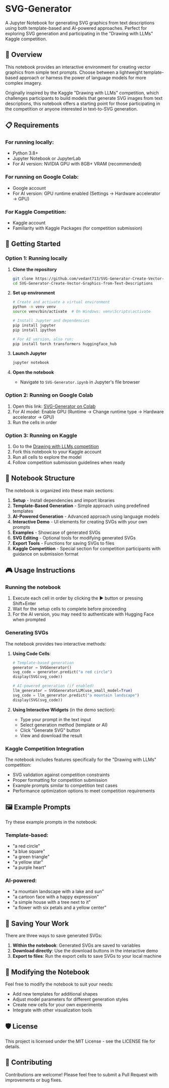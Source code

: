 # SVG-Generator

A Jupyter Notebook for generating SVG graphics from text descriptions using both template-based and AI-powered approaches. Perfect for exploring SVG generation and participating in the "Drawing with LLMs" Kaggle competition.

## 🌟 Overview

This notebook provides an interactive environment for creating vector graphics from simple text prompts. Choose between a lightweight template-based approach or harness the power of language models for more complex imagery.

Originally inspired by the Kaggle "Drawing with LLMs" competition, which challenges participants to build models that generate SVG images from text descriptions, this notebook offers a starting point for those participating in the competition or anyone interested in text-to-SVG generation.

## 📋 Requirements

### For running locally:
- Python 3.8+
- Jupyter Notebook or JupyterLab
- For AI version: NVIDIA GPU with 8GB+ VRAM (recommended)

### For running on Google Colab:
- Google account
- For AI version: GPU runtime enabled (Settings → Hardware accelerator → GPU)

### For Kaggle Competition:
- Kaggle account
- Familiarity with Kaggle Packages (for competition submission)

## 🚀 Getting Started

### Option 1: Running locally

1. **Clone the repository**
   ```bash
   git clone https://github.com/vedant713/SVG-Generator-Create-Vector-Graphics-from-Text-Descriptions.git
   cd SVG-Generator-Create-Vector-Graphics-from-Text-Descriptions
   ```

2. **Set up environment**
   ```bash
   # Create and activate a virtual environment
   python -m venv venv
   source venv/bin/activate  # On Windows: venv\Scripts\activate
   
   # Install Jupyter and dependencies
   pip install jupyter
   pip install ipython
   
   # For AI version, also run:
   pip install torch transformers huggingface_hub
   ```

3. **Launch Jupyter**
   ```bash
   jupyter notebook
   ```

4. **Open the notebook**
   - Navigate to `SVG-Generator.ipynb` in Jupyter's file browser

### Option 2: Running on Google Colab

1. Open this link: [SVG-Generator on Colab](https://colab.research.google.com/github/yourusername/svg-generator/blob/main/SVG-Generator.ipynb)
2. For AI model: Enable GPU (Runtime → Change runtime type → Hardware accelerator → GPU)
3. Run the cells in order

### Option 3: Running on Kaggle

1. Go to the [Drawing with LLMs competition](https://www.kaggle.com/competitions/drawing-with-llms)
2. Fork this notebook to your Kaggle account
3. Run all cells to explore the model
4. Follow competition submission guidelines when ready

## 📒 Notebook Structure

The notebook is organized into these main sections:

1. **Setup** - Install dependencies and import libraries
2. **Template-Based Generation** - Simple approach using predefined templates
3. **AI-Powered Generation** - Advanced approach using language models
4. **Interactive Demo** - UI elements for creating SVGs with your own prompts
5. **Examples** - Showcase of generated SVGs
6. **SVG Editing** - Optional tools for modifying generated SVGs
7. **Export Tools** - Functions for saving SVGs to files
8. **Kaggle Competition** - Special section for competition participants with guidance on submission format

## 🎮 Usage Instructions

### Running the notebook

1. Execute each cell in order by clicking the ▶️ button or pressing Shift+Enter
2. Wait for the setup cells to complete before proceeding
3. For the AI version, you may need to authenticate with Hugging Face when prompted

### Generating SVGs

The notebook provides two interactive methods:

1. **Using Code Cells**:
   ```python
   # Template-based generation
   generator = SVGGenerator()
   svg_code = generator.predict("a red circle")
   display(SVG(svg_code))
   
   # AI-powered generation (if enabled)
   llm_generator = SVGGeneratorLLM(use_small_model=True)
   svg_code = llm_generator.predict("a mountain landscape")
   display(SVG(svg_code))
   ```

2. **Using Interactive Widgets** (in the demo section):
   - Type your prompt in the text input
   - Select generation method (template or AI)
   - Click "Generate SVG" button
   - View and download the result

### Kaggle Competition Integration

The notebook includes features specifically for the "Drawing with LLMs" competition:
- SVG validation against competition constraints
- Proper formatting for competition submission
- Example prompts similar to competition test cases
- Performance optimization options to meet competition requirements

## 🖼️ Example Prompts

Try these example prompts in the notebook:

### Template-based:
- "a red circle"
- "a blue square"
- "a green triangle"
- "a yellow star"
- "a purple heart"

### AI-powered:
- "a mountain landscape with a lake and sun"
- "a cartoon face with a happy expression"
- "a simple house with a tree next to it"
- "a flower with six petals and a yellow center"

## 💾 Saving Your Work

There are three ways to save generated SVGs:

1. **Within the notebook**: Generated SVGs are saved to variables
2. **Download directly**: Use the download buttons in the interactive demo
3. **Export to files**: Run the export cells to save SVGs to your local machine

## 🔄 Modifying the Notebook

Feel free to modify the notebook to suit your needs:

- Add new templates for additional shapes
- Adjust model parameters for different generation styles
- Create new cells for your own experiments
- Integrate with other visualization tools

## 🛡️ License

This project is licensed under the MIT License - see the LICENSE file for details.

## 🙋 Contributing

Contributions are welcome! Please feel free to submit a Pull Request with improvements or bug fixes.
